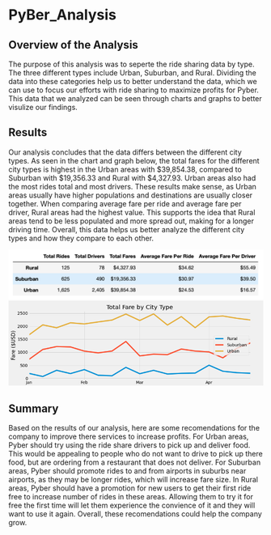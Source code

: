 # PyBer_Analysis
## Overview of the Analysis
The purpose of this analysis was to seperte the ride sharing data by type.  The three different types include Urban, Suburban, and Rural.  Dividing the data into these categories help us to better understand the data, which we can use to focus our efforts with ride sharing to maximize profits for Pyber.  This data that we analyzed can be seen through charts and graphs to better visulize our findings.

## Results
Our analysis concludes that the data differs between the different city types.  As seen in the chart and graph below, the total fares for the different city types is highest in the Urban areas with $39,854.38, compared to Suburban with $19,356.33 and Rural with $4,327.93.  Urban areas also had the most rides total and most drivers.  These results make sense, as Urban areas usually have higher populations and destinations are usually closer together.  When comparing average fare per ride and average fare per driver, Rural areas had the highest value.  This supports the idea that Rural areas tend to be less populated and more spread out, making for a longer driving time.  Overall, this data helps us better analyze the different city types and how they compare to each other. 

![alt text](https://github.com/abbys114/PyBer_Analysis/blob/main/Pyber%20table.png)
![alt text](https://github.com/abbys114/PyBer_Analysis/blob/main/analysis/PyBer_fare_summary.png)

## Summary
Based on the results of our analysis, here are some recomendations for the company to improve there services to increase profits.  For Urban areas, Pyber should try using the ride share drivers to pick up and deliver food.  This would be appealing to people who do not want to drive to pick up there food, but are ordering from a restaurant that does not deliver.  For Suburban areas, Pyber should promote rides to and from airports in suburbs near airports, as they may be longer rides, which will increase fare size.  In Rural areas, Pyber should have a promotion for new users to get their first ride free to increase number of rides in these areas.  Allowing them to try it for free the first time will let them experience the convience of it and they will want to use it again.  Overall, these recomendations could help the company grow.
